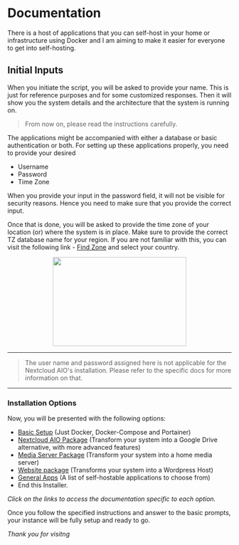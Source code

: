 # Documentation

There is a host of applications that you can self-host in your home or infrastructure using Docker and I am aiming to make it easier for everyone to get into self-hosting.

## Initial Inputs

When you initiate the script, you will be asked to provide your name. This is just for reference purposes and for some customized responses. Then it will show you the system details and the architecture that the system is running on.

>From now on, please read the instructions carefully.

The applications might be accompanied with either a database or basic authentication or both. For setting up these applications properly, you need to provide your desired
- Username
- Password
- Time Zone

When you provide your input in the password field, it will not be visible for security reasons. Hence you need to make sure that you provide the correct input.

Once that is done, you will be asked to provide the time zone of your location (or) where the system is in place. Make sure to provide the correct TZ database name for your region. If you are not familiar with this, you can visit the following link -
[Find Zone](http://www.timezoneconverter.com/cgi-bin/findzone.tzc) and select your country. 

<p align="center">
  <img width="300" height="200" src="https://user-images.githubusercontent.com/101336634/185328347-06021cb5-78b4-4dd1-a476-1b6a1a26e3a2.png">
</p>

---
>The user name and password assigned here is not applicable for the Nextcloud AIO's installation. Please refer to the specific docs for more information on that.
---

### Installation Options

Now, you will be presented with the following options:

  - [Basic Setup](https://github.com/Jayavel-S/homelab-ultimate/blob/main/docs/basic-setup.md) (Just Docker, Docker-Compose and Portainer)
  - [Nextcloud AIO Package](https://github.com/Jayavel-S/homelab-ultimate/blob/main/docs/nextcloud.md) (Transform your system into a Google Drive alternative, with more advanced features) 
  - [Media Server Package](https://github.com/Jayavel-S/homelab-ultimate/blob/main/docs/media-server.md) (Transform your system into a home media server) 
  - [Website package](https://github.com/Jayavel-S/homelab-ultimate/blob/main/docs/website-package.md) (Transforms your system into a Wordpress Host) 
  - [General Apps](https://github.com/Jayavel-S/homelab-ultimate/blob/main/docs/general-apps.md) (A list of self-hostable applications to choose from) 
  - End this Installer.

*Click on the links to access the documentation specific to each option.*

Once you follow the specified instructions and answer to the basic prompts, your instance will be fully setup and ready to go.

*Thank you for visitng* 
